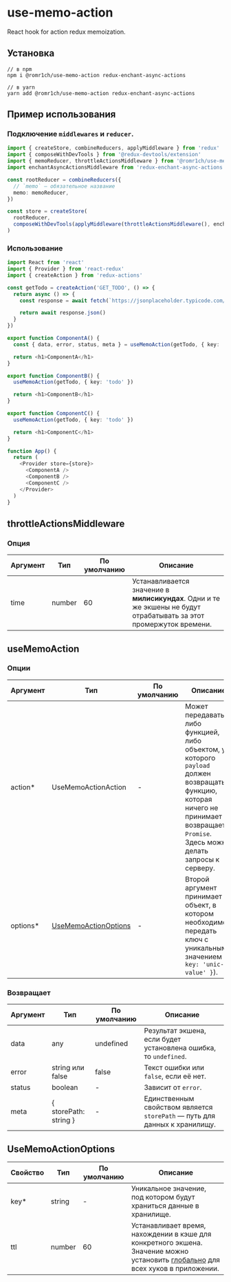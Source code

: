 # use-memo-action

React hook for action redux memoization.

## Установка

```
// в npm
npm i @romr1ch/use-memo-action redux-enchant-async-actions

// в yarn
yarn add @romr1ch/use-memo-action redux-enchant-async-actions
```

## Пример использования

### Подключение `middlewares` и `reducer`.

```typescript jsx
import { createStore, combineReducers, applyMiddleware } from 'redux'
import { composeWithDevTools } from '@redux-devtools/extension'
import { memoReducer, throttleActionsMiddleware } from '@romr1ch/use-memo-action'
import enchantAsyncActionsMiddleware from 'redux-enchant-async-actions'

const rootReducer = combineReducers({
  // `memo` — обязательное название
  memo: memoReducer,
})

const store = createStore(
  rootReducer,
  composeWithDevTools(applyMiddleware(throttleActionsMiddleware(), enchantAsyncActionsMiddleware))
)
```

### Использование

```typescript jsx
import React from 'react'
import { Provider } from 'react-redux'
import { createAction } from 'redux-actions'

const getTodo = createAction('GET_TODO', () => {
  return async () => {
    const response = await fetch(`https://jsonplaceholder.typicode.com/todos/1`)

    return await response.json()
  }
})

export function ComponentA() {
  const { data, error, status, meta } = useMemoAction(getTodo, { key: 'todo' })

  return <h1>ComponentA</h1>
}

export function ComponentB() {
  useMemoAction(getTodo, { key: 'todo' })

  return <h1>ComponentB</h1>
}

export function ComponentC() {
  useMemoAction(getTodo, { key: 'todo' })

  return <h1>ComponentC</h1>
}

function App() {
  return (
    <Provider store={store}>
      <ComponentA />
      <ComponentB />
      <ComponentC />
    </Provider>
  )
}
```

## throttleActionsMiddleware

### Опция

| Аргумент | Тип    | По умолчанию | Описание                                                                                                            |
| -------- | ------ | ------------ | ------------------------------------------------------------------------------------------------------------------- |
| time     | number | 60           | Устанавливается значение в **милисикундах**. Одни и те же экшены не будут отрабатывать за этот промержуток времени. |

## useMemoAction

### Опции

| Аргумент  | Тип                                           | По умолчанию | Описание                                                                                                                                                                                   |
| --------- | --------------------------------------------- | ------------ | ------------------------------------------------------------------------------------------------------------------------------------------------------------------------------------------ |
| action\*  | UseMemoActionAction                           | -            | Может передаваться либо функцией, либо объектом, у которого `payload` должен возвращать функцию, которая ничего не принимает и возвращает `Promise`. Здесь можно делать запросы к серверу. |
| options\* | [UseMemoActionOptions](#UseMemoActionOptions) | -            | Второй аргумент принимает объект, в котором необходимо передать ключ с уникальным значением (`{ key: 'unic-value' }`).                                                                     |

### Возвращает

| Аргумент | Тип                   | По умолчанию | Описание                                                                   |
| -------- | --------------------- | ------------ | -------------------------------------------------------------------------- |
| data     | any                   | undefined    | Результат экшена, если будет установлена ошибка, то `undefined`.           |
| error    | string или false      | false        | Текст ошибки или `false`, если её нет.                                     |
| status   | boolean               | -            | Зависит от `error`.                                                        |
| meta     | { storePath: string } | -            | Единственным свойством является `storePath` — путь для данных к хранилищу. |

## UseMemoActionOptions

| Свойство | Тип    | По умолчанию | Описание                                                                                                                                                      |
| -------- | ------ | ------------ | ------------------------------------------------------------------------------------------------------------------------------------------------------------- |
| key\*    | string | -            | Уникальное значение, под котором будут храниться данные в хранилище.                                                                                          |
| ttl      | number | 60           | Устанавливает время, нахождении в кэше для конкретного экшена. Значение можно установить [глобально](#throttleActionsMiddleware) для всех хуков в приложении. |
